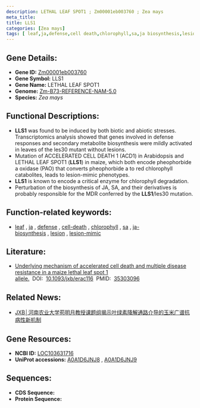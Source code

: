 ```yaml
---
description: LETHAL LEAF SPOT1 ; Zm00001eb003760 ; Zea mays
meta_title:
title: LLS1
categories: [Zea mays]
tags: [ leaf,ja,defense,cell death,chlorophyll,sa,ja biosynthesis,lesion,lesion mimic ]
---
```


## Gene Details:
- **Gene ID:**	[Zm00001eb003760](https://www.maizegdb.org/gene_center/gene/Zm00001eb003760)
- **Gene Symbol:** LLS1
- **Gene Name:** LETHAL LEAF SPOT1
- **Genome:** [Zm-B73-REFERENCE-NAM-5.0](https://www.maizegdb.org/genome/assembly/Zm-B73-REFERENCE-NAM-5.0)
- **Species:** *Zea mays*

## Functional Descriptions:
   - **LLS1** was found to be induced by both biotic and abiotic stresses. Transcriptomics analysis showed that genes involved in defense responses and secondary metabolite biosynthesis were mildly activated in leaves of the les30 mutant without lesions.
   - Mutation of ACCELERATED CELL DEATH 1 (ACD1) in Arabidopsis and LETHAL LEAF SPOT1 (**LLS1**) in maize, which both encode pheophorbide a oxidase (PAO) that converts pheophorbide a to red chlorophyll catabolites, leads to lesion-mimic phenotypes.
   - **LLS1** is known to encode a critical enzyme for chlorophyll degradation.
   - Perturbation of the biosynthesis of JA, SA, and their derivatives is probably responsible for the MDR conferred by the **LLS1**/les30 mutation.

## Function-related keywords:
- [leaf](/tags/leaf/)&nbsp;,&nbsp;[ja](/tags/ja/)&nbsp;,&nbsp;[defense](/tags/defense/)&nbsp;,&nbsp;[cell-death](/tags/cell-death/)&nbsp;,&nbsp;[chlorophyll](/tags/chlorophyll/)&nbsp;,&nbsp;[sa](/tags/sa/)&nbsp;,&nbsp;[ja-biosynthesis](/tags/ja-biosynthesis/)&nbsp;,&nbsp;[lesion](/tags/lesion/)&nbsp;,&nbsp;[lesion-mimic](/tags/lesion-mimic/)

## Literature:
   - [Underlying mechanism of accelerated cell death and multiple disease resistance in a maize lethal leaf spot 1 allele.]( https://academic.oup.com/jxb/article/73/12/3991/6550641?login=true)&nbsp;&nbsp;DOI:&nbsp;&nbsp;[10.1093/jxb/erac116](https://academic.oup.com/jxb/article/73/12/3991/6550641?login=true)&nbsp;&nbsp;PMID:&nbsp;&nbsp;[35303096](https://pubmed.ncbi.nlm.nih.gov/35303096/)

## Related News:
   - [JXB│河南农业大学苟明月教授课题组揭示叶绿素降解通路介导的玉米广谱抗病性新机制](https://mp.weixin.qq.com/s?__biz=Mzg3MDEwNDEyMg==&mid=2247527008&idx=3&sn=fd1587319619be517e11df560dd883c2&chksm=ce90c735f9e74e238ee0e1de7489404763585b16d73aabbe14f7a58ae3e58cfe1ec1e9e5c045&scene=27#wechat_redirect)

## Gene Resources:
- **NCBI ID:** [LOC103631716](https://www.ncbi.nlm.nih.gov/gene/?term=LOC103631716)
- **UniProt accessions:** [A0A1D6JNJ8](https://www.uniprot.org/uniprotkb/A0A1D6JNJ8/entry)&nbsp;,&nbsp;[A0A1D6JNJ9](https://www.uniprot.org/uniprotkb/A0A1D6JNJ9/entry)



## Sequences:
- **CDS Sequence:**
- **Protein Sequence:**
